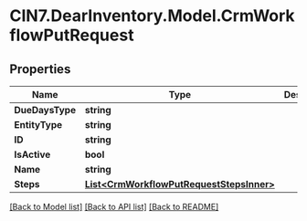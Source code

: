 # CIN7.DearInventory.Model.CrmWorkflowPutRequest

## Properties

| Name            | Type                                                                                  | Description | Notes      |
| --------------- | ------------------------------------------------------------------------------------- | ----------- | ---------- |
| **DueDaysType** | **string**                                                                            |             | [optional] |
| **EntityType**  | **string**                                                                            |             | [optional] |
| **ID**          | **string**                                                                            |             | [optional] |
| **IsActive**    | **bool**                                                                              |             | [optional] |
| **Name**        | **string**                                                                            |             | [optional] |
| **Steps**       | [**List&lt;CrmWorkflowPutRequestStepsInner&gt;**](CrmWorkflowPutRequestStepsInner.md) |             | [optional] |

[[Back to Model list]](../README.md#documentation-for-models) [[Back to API list]](../README.md#documentation-for-api-endpoints) [[Back to README]](../README.md)
